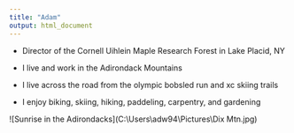 ```yaml
---
title: "Adam"
output: html_document
---
```




* Director of the Cornell Uihlein Maple Research Forest in Lake Placid, NY 

* I live and work in the Adirondack Mountains  

* I live across the road from the olympic bobsled run and xc skiing trails  

*  I enjoy biking, skiing, hiking, paddeling, carpentry, and gardening  

![Sunrise in the Adirondacks](C:\Users\adw94\Pictures\Dix Mtn.jpg)
